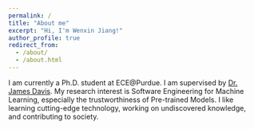 ```yaml
---
permalink: /
title: "About me"
excerpt: "Hi, I'm Wenxin Jiang!"
author_profile: true
redirect_from: 
  - /about/
  - /about.html
---
```



I am currently a Ph.D. student at ECE@Purdue. I am supervised by [Dr. James Davis](https://davisjam.github.io/). 
My research interest is Software Engineering for Machine Learning, especially the trustworthiness of Pre-trained Models.
I like learning cutting-edge technology, working on undiscovered knowledge, and contributing to society.